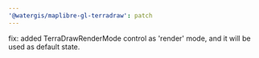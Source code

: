 ```yaml
---
'@watergis/maplibre-gl-terradraw': patch
---
```


fix: added TerraDrawRenderMode control as 'render' mode, and it will be used as default state.
